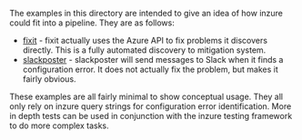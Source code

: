 The examples in this directory are intended to give an idea of how inzure could fit into a pipeline. They are as follows:

- [fixit](fixit) - fixit actually uses the Azure API to fix problems it discovers directly. This is a fully automated discovery to mitigation system.
- [slackposter](slackposter) - slackposter will send messages to Slack when it finds a configuration error. It does not actually fix the problem, but makes it fairly obvious.

These examples are all fairly minimal to show conceptual usage. They all only rely on inzure query strings for configuration error identification. More in depth tests can be used in conjunction with the inzure testing framework to do more complex tasks.

